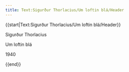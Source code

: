 ```yaml
---
title: Text:Sigurður Thorlacius/Um loftin blá/Header
---
```


{{start|Text:Sigurður Thorlacius/Um loftin blá/Header}}

Sigurður Thorlacius

Um loftin blá

1940

{{end}}